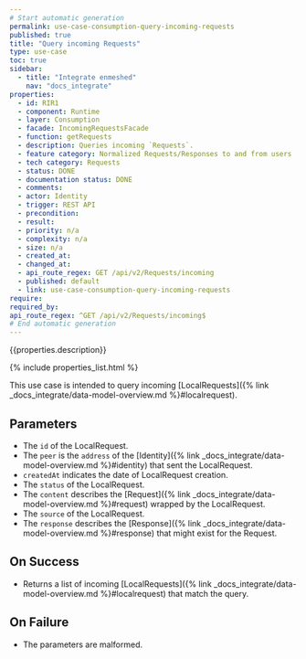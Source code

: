 ```yaml
---
# Start automatic generation
permalink: use-case-consumption-query-incoming-requests
published: true
title: "Query incoming Requests"
type: use-case
toc: true
sidebar:
  - title: "Integrate enmeshed"
    nav: "docs_integrate"
properties:
  - id: RIR1
  - component: Runtime
  - layer: Consumption
  - facade: IncomingRequestsFacade
  - function: getRequests
  - description: Queries incoming `Requests`.
  - feature category: Normalized Requests/Responses to and from users
  - tech category: Requests
  - status: DONE
  - documentation status: DONE
  - comments:
  - actor: Identity
  - trigger: REST API
  - precondition:
  - result:
  - priority: n/a
  - complexity: n/a
  - size: n/a
  - created_at:
  - changed_at:
  - api_route_regex: GET /api/v2/Requests/incoming
  - published: default
  - link: use-case-consumption-query-incoming-requests
require:
required_by:
api_route_regex: ^GET /api/v2/Requests/incoming$
# End automatic generation
---
```


{{properties.description}}

{% include properties_list.html %}

This use case is intended to query incoming [LocalRequests]({% link _docs_integrate/data-model-overview.md %}#localrequest).

## Parameters

- The `id` of the LocalRequest.
- The `peer` is the `address` of the [Identity]({% link _docs_integrate/data-model-overview.md %}#identity) that sent the LocalRequest.
- `createdAt` indicates the date of LocalRequest creation.
- The `status` of the LocalRequest.
- The `content` describes the [Request]({% link _docs_integrate/data-model-overview.md %}#request) wrapped by the LocalRequest.
- The `source` of the LocalRequest.
- The `response` describes the [Response]({% link _docs_integrate/data-model-overview.md %}#response) that might exist for the Request.

## On Success

- Returns a list of incoming [LocalRequests]({% link _docs_integrate/data-model-overview.md %}#localrequest) that match the query.

## On Failure

- The parameters are malformed.
